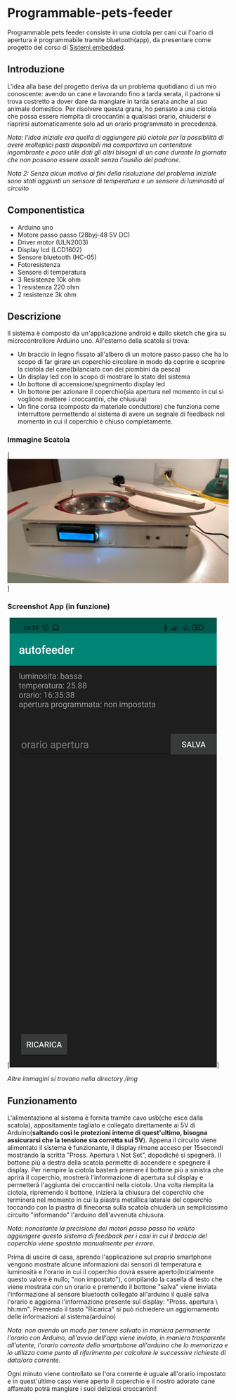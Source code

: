 # Programmable-pets-feeder
Programmable pets feeder consiste in una ciotola per cani cui l'oario di apertura è programmabile tramite bluetooth(app), da presentare come progetto del corso di [Sistemi embedded](https://gitlab.di.unimi.it/sistemiembedded/2019-2020). 

## Introduzione
L'idea alla base del progetto deriva da un problema quotidiano di un mio conoscente: avendo un cane e lavorando fino a tarda serata, il padrone si trova costretto a dover dare da mangiare in tarda serata anche al suo animale domestico. Per risolvere questa grana, ho pensato a una ciotola che possa essere riempita di croccantini a qualsiasi orario, chiudersi e riaprirsi automaticamente solo ad un orario programmato in precedenza.

_Nota: l'idea iniziale era quella di aggiungere più ciotole per la possibilità di avere molteplici pasti disponibili ma comportava un contenitore ingombrante e poco utile dati gli altri bisogni di un cane durante la giornata che non possono essere assolit senza l'ausilio del padrone._

_Nota 2: Senza alcun motivo ai fini della risoluzione del problema iniziale sono stati aggiunti un sensore di temperatura e un sensore di luminosità al circuito_
## Componentistica
* Arduino uno
* Motore passo passo (28byj-48 5V DC)
* Driver motor (ULN2003)
* Display lcd (LCD1602)
* Sensore bluetooth (HC-05)
* Fotoresistenza
* Sensore di temperatura
* 3 Resistenze 10k ohm
* 1 resistenza 220 ohm
* 2 resistenze 3k ohm

## Descrizione
Il sistema è composto da un'applicazione android e dallo sketch che gira su microcontrollore Arduino uno.
All'esterno della scatola si trova:
* Un braccio in legno fissato all'albero di un motore passo passo che ha lo scopo di far girare un coperchio circolare in modo da coprire e scoprire la ciotola del cane(bilanciato con dei piombini da pesca)
* Un display led con lo scopo di mostrare lo stato del sistema
* Un bottone di accensione/spegnimento display led
* Un bottone per azionare il coperchio(sia apertura nel momento in cui si vogliono mettere i croccantini, che chiusura)
* Un fine corsa (composto da materiale conduttore) che funziona come interruttore permettendo al sistema di avere un segnale di feedback nel momento in cui il coperchio è chiuso completamente.

### Immagine Scatola
[![Scatola](https://github.com/Demacri/Programmable-pets-feeder/blob/main/img/scatola_davanti.jpg?raw_true)]
### Screenshot App (in funzione)
[![Screenshot App](https://github.com/Demacri/Programmable-pets-feeder/blob/main/img/screenshot_app.jpg?raw=true)]

_Altre immagini si trovano nella directory /img_

## Funzionamento
L'alimentazione al sistema è fornita tramite cavo usb(che esce dalla scatola), appositamente tagliato e collegato direttamente ai 5V di Arduino(**saltando così le protezioni interne di quest'ultimo, bisogna assicurarsi che la tensione sia corretta sui 5V**). Appena il circuito viene alimentato il sistema è funzionante, il display rimane acceso per 15secondi mostrando la scritta "Pross. Apertura \ Not Set", dopodiché si spegnerà. Il bottone più a destra della scatola permette di accendere e spegnere il display. Per riempire la ciotola basterà premere il bottone più a sinistra che aprirà il coperchio, mostrerà l'informazione di apertura sul display e permetterà l'aggiunta dei croccantini nella ciotola. Una volta riempita la ciotola, ripremendo il bottone, inizierà la chiusura del coperchio che terminerà nel momento in cui la piastra metallica laterale del coperchio toccando con la piastra di finecorsa sulla scatola chiuderà un semplicissimo circuito "informando" l'arduino dell'avvenuta chiusura.

_Nota: nonostante la precisione dei motori passo passo ho voluto aggiungere questo sistema di feedback per i casi in cui il braccio del coperchio viene spostato manualmente per errore._

Prima di uscire di casa, aprendo l'applicazione sul proprio smartphone vengono mostrate alcune informazioni dai sensori di temperatura e luminosità e l'orario in cui il coperchio dovrà essere aperto(Inizialmente questo valore è nullo; "non impostato"), compilando la casella di testo che viene mostrata con un orario e premendo il bottone "salva" viene inviata l'informazione al sensore bluetooth collegato all'arduino il quale salva l'orario e aggiorna l'informazione presente sul display: "Pross. apertura \ hh:mm". Premendo il tasto "Ricarica" si può richiedere un aggiornamento delle informazioni al sistema(arduino)

_Nota: non avendo un modo per tenere salvato in maniera permanente l'orario con Arduino, all'avvio dell'app viene inviato, in maniera trasparente all'utente, l'orario corrente dello smartphone all'arduino che lo memorizza e lo utilizza come punto di riferimento per calcolare le successive richieste di data/ora corrente._

Ogni minuto viene controllato se l'ora corrente è uguale all'orario impostato e in quest'ultimo caso viene aperto il coperchio e il nostro adorato cane affamato potrà mangiare i suoi deliziosi croccantini!